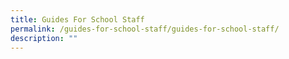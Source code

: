 ```yaml
---
title: Guides For School Staff
permalink: /guides-for-school-staff/guides-for-school-staff/
description: ""
---
```

